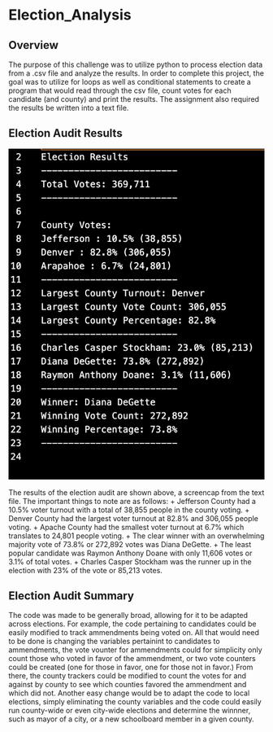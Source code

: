 # Election_Analysis

## Overview
 The purpose of this challenge was to utilize python to process election data from a .csv file and analyze the results. In order to complete this project, the goal was to utilize for loops as well as conditional statements to create a program that would read through the csv file, count votes for each candidate (and county) and print the results. The assignment also required the results be written into a text file. 
  
## Election Audit Results 

![electionresult_img](https://github.com/kaileyosha/Election_Analysis/blob/main/Election_Analysis/electionresult_img.png)

  The results of the election audit are shown above, a screencap from the text file. The important things to note are as follows: 
    + Jefferson County had a 10.5% voter turnout with a total of 38,855 people in the county voting.
    + Denver County had the largest voter turnout at 82.8% and 306,055 people voting. 
    + Apache County had the smallest voter turnout at 6.7% which translates to 24,801 people voting. 
    + The clear winner with an overwhelming majority vote of 73.8% or 272,892 votes was Diana DeGette. 
    + The least popular candidate was Raymon Anthony Doane with only 11,606 votes or 3.1% of total votes. 
    + Charles Casper Stockham was the runner up in the election with 23% of the vote or 85,213 votes. 

## Election Audit Summary 
  The code was made to be generally broad, allowing for it to be adapted across elections. For example, the code pertaining to candidates could be easily modified to track ammendments being voted on. All that would need to be done is changing the variables pertainint to candidates to ammendments, the vote vounter for ammendments could for simplicity only count those who voted in favor of the ammendment, or two vote counters could be created (one for those in favor, one for those not in favor.) From there, the county trackers could be modified to count the votes for and against by county to see which counties favored the ammendment and which did not. Another easy change would be to adapt the code to local elections, simply eliminating the county variables and the code could easily run county-wide or even city-wide elections and determine the winnner, such as mayor of a city, or a new schoolboard member in a given county. 


